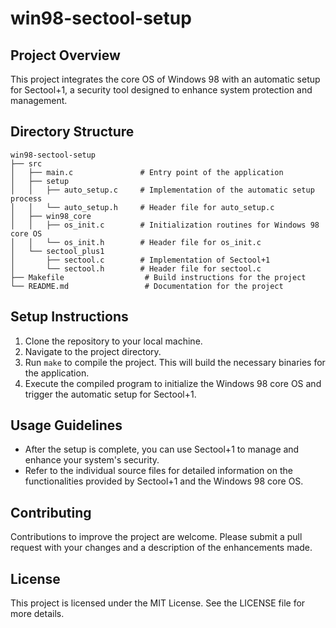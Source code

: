 # win98-sectool-setup

## Project Overview
This project integrates the core OS of Windows 98 with an automatic setup for Sectool+1, a security tool designed to enhance system protection and management.

## Directory Structure
```
win98-sectool-setup
├── src
│   ├── main.c               # Entry point of the application
│   ├── setup
│   │   ├── auto_setup.c     # Implementation of the automatic setup process
│   │   └── auto_setup.h     # Header file for auto_setup.c
│   ├── win98_core
│   │   ├── os_init.c        # Initialization routines for Windows 98 core OS
│   │   └── os_init.h        # Header file for os_init.c
│   └── sectool_plus1
│       ├── sectool.c        # Implementation of Sectool+1
│       └── sectool.h        # Header file for sectool.c
├── Makefile                  # Build instructions for the project
└── README.md                 # Documentation for the project
```

## Setup Instructions
1. Clone the repository to your local machine.
2. Navigate to the project directory.
3. Run `make` to compile the project. This will build the necessary binaries for the application.
4. Execute the compiled program to initialize the Windows 98 core OS and trigger the automatic setup for Sectool+1.

## Usage Guidelines
- After the setup is complete, you can use Sectool+1 to manage and enhance your system's security.
- Refer to the individual source files for detailed information on the functionalities provided by Sectool+1 and the Windows 98 core OS.

## Contributing
Contributions to improve the project are welcome. Please submit a pull request with your changes and a description of the enhancements made.

## License
This project is licensed under the MIT License. See the LICENSE file for more details.